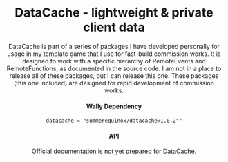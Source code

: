 <div align = center>

# DataCache - lightweight & private client data

DataCache is part of a series of packages I have developed personally for usage in my template game that I use for fast-build commission works. It is designed to work with a specific hierarchy of RemoteEvents and RemoteFunctions, as documented in the source code. I am not in a place to release all of these packages, but I can release this one. These packages (this one included) are designed for rapid development of commission works.

#### Wally Dependency
`datacache = "summerequinox/datacache@1.0.2""`

#### API
Official documentation is not yet prepared for DataCache.
